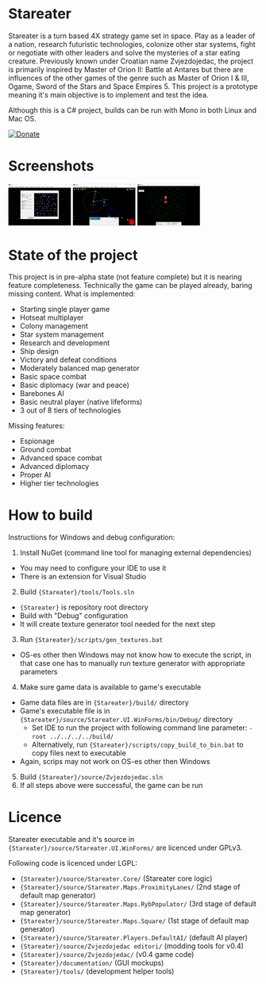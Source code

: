 # Stareater

Stareater is a turn based 4X strategy game set in space. Play as a leader of a nation, research futuristic technologies, colonize other star systems, fight or negotiate with other leaders and solve the mysteries of a star eating creature. Previously known under Croatian name Zvjezdojedac, the project is primarily inspired by Master of Orion II: Battle at Antares but there are influences of the other games of the genre such as Master of Orion I & III, Ogame, Sword of the Stars and Space Empires 5. This project is a prototype meaning it's main objective is to implement and test the idea.

Although this is a C# project, builds can be run with Mono in both Linux and Mac OS.

[![Donate](https://img.shields.io/badge/Donate-PayPal-green.svg)](https://www.paypal.me/IvanKravarscan/5)

# Screenshots
[<img src="./graphics/screenshots/map_setup.png" alt="Stareater map setup" width="25%" height="25%">](/graphics/screenshots/map_setup.png)
[<img src="./graphics/screenshots/send_ship.png" alt="Stareater galaxy map screen" width="25%" height="25%">](/graphics/screenshots/send_ship.png)
[<img src="./graphics/screenshots/combat.png" alt="Stareater space combat" width="25%" height="25%">](/graphics/screenshots/combat.png)

# State of the project

This project is in pre-alpha state (not feature complete) but it is nearing feature completeness. Technically the game can be played already, baring missing content. What is implemented:
* Starting single player game
* Hotseat multiplayer
* Colony management
* Star system management
* Research and development
* Ship design
* Victory and defeat conditions
* Moderately balanced map generator
* Basic space combat
* Basic diplomacy (war and peace)
* Barebones AI
* Basic neutral player (native lifeforms)
* 3 out of 8 tiers of technologies

Missing features:
* Espionage
* Ground combat
* Advanced space combat
* Advanced diplomacy
* Proper AI
* Higher tier technologies

# How to build

Instructions for Windows and debug configuration:

1. Install NuGet (command line tool for managing external dependencies)
  * You may need to configure your IDE to use it
  * There is an extension for Visual Studio
2. Build `{Stareater}/tools/Tools.sln`
  * `{Stareater}` is repository root directory
  * Build with "Debug" configuration
  * It will create texture generator tool needed for the next step
3. Run `{Stareater}/scripts/gen_textures.bat`
  * OS-es other then Windows may not know how to execute the script, in that case one has to manually run texture generator with appropriate parameters
4. Make sure game data is available to game's executable
  * Game data files are in `{Stareater}/build/` directory
  * Game's executable file is in `{Stareater}/source/Stareater.UI.WinForms/bin/Debug/` directory
    * Set IDE to run the project with following command line parameter: `-root ../../../../build/`
    * Alternatively, run `{Stareater}/scripts/copy_build_to_bin.bat` to copy files next to executable
  * Again, scrips may not work on OS-es other then Windows
5. Build `{Stareater}/source/Zvjezdojedac.sln`
6. If all steps above were successful, the game can be run

# Licence

Stareater executable and it's source in `{Stareater}/source/Stareater.UI.WinForms/` are licenced under GPLv3.

Following code is licenced under LGPL:
* `{Stareater}/source/Stareater.Core/` (Stareater core logic)
* `{Stareater}/source/Stareater.Maps.ProximityLanes/` (2nd stage of default map generator)
* `{Stareater}/source/Stareater.Maps.RybPopulator/` (3rd stage of default map generator)
* `{Stareater}/source/Stareater.Maps.Square/` (1st stage of default map generator)
* `{Stareater}/source/Stareater.Players.DefaultAI/` (default AI player)
* `{Stareater}/source/Zvjezdojedac editori/` (modding tools for v0.4)
* `{Stareater}/source/Zvjezdojedac/` (v0.4 game code)
* `{Stareater}/documentation/` (GUI mockups)
* `{Stareater}/tools/` (development helper tools)

